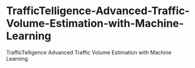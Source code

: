 # TrafficTelligence-Advanced-Traffic-Volume-Estimation-with-Machine-Learning
TrafficTelligence Advanced Traffic Volume Estimation with Machine Learning
